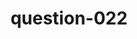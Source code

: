 ---
layout: question
title: question-022
number: 22
question: Name a place you might not get cell phone reception.
answer1: Wilderness / Mountains | 26
answer2: Basement | 24
answer3: Tunnel | 16
answer4: Boat/Ocean | 14
answer5: Work/Office building | 13
answer6: School | 3
answer7: Court | 2
answer8:
answer9:
answer10:
---